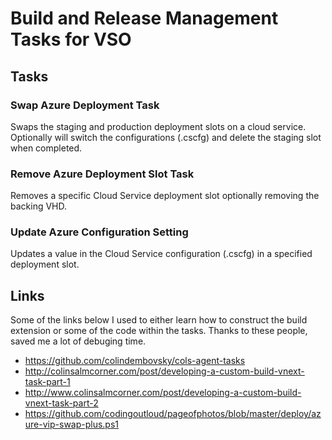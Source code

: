 # Build and Release Management Tasks for VSO


## Tasks

### Swap Azure Deployment Task

Swaps the staging and production deployment slots on a cloud service.  Optionally will switch the configurations (.cscfg) and delete the staging slot when completed.    

### Remove Azure Deployment Slot Task

Removes a specific Cloud Service deployment slot optionally removing the backing VHD.  

### Update Azure Configuration Setting

Updates a value in the Cloud Service configuration (.cscfg) in a specified deployment slot. 

## Links

Some of the links below I used to either learn how to construct the build extension or some of the code within the tasks. Thanks to these people, saved me a lot of debuging time.   

* https://github.com/colindembovsky/cols-agent-tasks
* http://colinsalmcorner.com/post/developing-a-custom-build-vnext-task-part-1
* http://www.colinsalmcorner.com/post/developing-a-custom-build-vnext-task-part-2
* https://github.com/codingoutloud/pageofphotos/blob/master/deploy/azure-vip-swap-plus.ps1